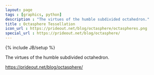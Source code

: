 ```yaml
---
layout: page
tags : [graphics, python]
description : "The virtues of the humble subdivided octahedron."
title : Octasphere Tessellation
icon_url : https://prideout.net/blog/octasphere/octaspheres.png
special_url : https://prideout.net/blog/octasphere/
---
```

{% include JB/setup %}

The virtues of the humble subdivided octahedron.

https://prideout.net/blog/octasphere/
